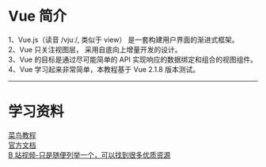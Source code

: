 # Vue 简介
1、Vue.js（读音 /vjuː/, 类似于 view） 是一套构建用户界面的渐进式框架。\
2、Vue 只关注视图层， 采用自底向上增量开发的设计。\
3、Vue 的目标是通过尽可能简单的 API 实现响应的数据绑定和组合的视图组件。\
4、Vue 学习起来非常简单，本教程基于 Vue 2.1.8 版本测试。
****

# 学习资料
[菜鸟教程](https://www.runoob.com/vue2/vue-tutorial.html)\
[官方文档](https://cn.vuejs.org/)\
[B 站视频-只是随便列举一个，可以找到很多优质资源](https://www.bilibili.com/video/BV12J411m7MG)

